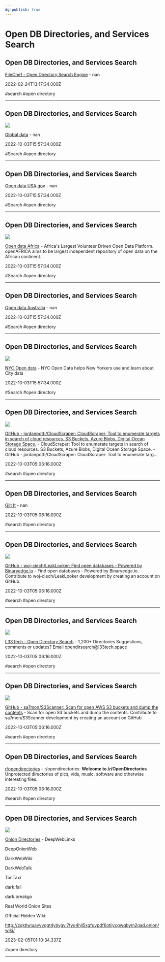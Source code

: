 ```yaml
---
dg-publish: true
---
```


# Open DB Directories, and Services Search

## Open DB Directories, and Services Search

[FileChef - Open Directory Search Engine](https://www.filechef.com) - nan

2022-02-24T13:17:34.000Z

#search #open directory

---

## Open DB Directories, and Services Search

![](https://knoema.com/img/v5/facebook-share.jpg)

[Global data](https://knoema.com/atlas) - nan

2022-10-03T15:57:34.000Z

#Search #open directory

---

## Open DB Directories, and Services Search

[Open data USA gov](https://catalog.data.gov/dataset) - nan

2022-10-03T15:57:34.000Z

#Search #open directory

---

## Open DB Directories, and Services Search

![](https://africaopendata.org/images/logos/open-africa.png)

[Open data Africa](https://africaopendata.org) - Africa's Largest Volunteer Driven Open Data Platform. openAFRICA aims to be largest independent repository of open data on the African continent.

2022-10-03T15:57:34.000Z

#Search #open directory

---

## Open DB Directories, and Services Search

[Open data Australia](https://data.gov.au/search) - nan

2022-10-03T15:57:34.000Z

#Search #open directory

---

## Open DB Directories, and Services Search

![](https://opendata.cityofnewyork.us/wp-content/themes/opendata-wp/assets/img/nyc-opendata-logo-og-facebook.png)

[NYC Open data](https://opendata.cityofnewyork.us) - NYC Open Data helps New Yorkers use and learn about City data

2022-10-03T15:57:34.000Z

#Search #open directory

---

## Open DB Directories, and Services Search

![](https://opengraph.githubassets.com/9ed663778a8b580e8727d492f993c7dc173b1bc0abcbebaecc50a037c9420890/jordanpotti/CloudScraper)

[GitHub - jordanpotti/CloudScraper: CloudScraper: Tool to enumerate targets in search of cloud resources. S3 Buckets, Azure Blobs, Digital Ocean Storage Space.](https://github.com/jordanpotti/CloudScraper) - CloudScraper: Tool to enumerate targets in search of cloud resources. S3 Buckets, Azure Blobs, Digital Ocean Storage Space. - GitHub - jordanpotti/CloudScraper: CloudScraper: Tool to enumerate targ...

2022-10-03T05:06:16.000Z

#search #open directory

---

## Open DB Directories, and Services Search

[Giit It](https://giitit.com) - nan

2022-10-03T05:06:16.000Z

#search #open directory

---

## Open DB Directories, and Services Search

![](https://opengraph.githubassets.com/fb35490353ec5eb8aa913f5017f757d9b2f9858a10b329440137313357ad2732/woj-ciech/LeakLooker)

[GitHub - woj-ciech/LeakLooker: Find open databases - Powered by Binaryedge.io](https://github.com/woj-ciech/LeakLooker) - Find open databases - Powered by Binaryedge.io. Contribute to woj-ciech/LeakLooker development by creating an account on GitHub.

2022-10-03T05:06:16.000Z

#search #open directory

---

## Open DB Directories, and Services Search

![](https://lh4.googleusercontent.com/OBdiATV0ofLtWF0X2gL12Fn2mrJBKE4vOXwUzL9KCdTnkPatEVsup7_shzS6tsj12DNWZA=w16383)

[L33Tech - Open Directory Search](https://sites.google.com/view/l33tech/tools/ods) - 1,200+ Directories Suggestions, comments or updates? Email opendirsearch@l33tech.space

2022-10-03T05:06:16.000Z

#search #open directory

---

## Open DB Directories, and Services Search

![](https://opengraph.githubassets.com/12ce1ac9f7244e8c07c14e295f505e25373092c812fdd45945ddda95a39776a1/sa7mon/S3Scanner)

[GitHub - sa7mon/S3Scanner: Scan for open AWS S3 buckets and dump the contents](https://github.com/sa7mon/S3Scanner) - Scan for open S3 buckets and dump the contents. Contribute to sa7mon/S3Scanner development by creating an account on GitHub.

2022-10-03T05:06:16.000Z

#search #open directory

---

## Open DB Directories, and Services Search

[r/opendirectories](https://www.reddit.com/r/opendirectories) - r/opendirectories: **Welcome to /r/OpenDirectories**  Unprotected directories of pics, vids, music, software and otherwise interesting files.

2022-10-03T05:06:16.000Z

#search #open directory

---

## Open DB Directories, and Services Search

![](https://rentry.co/static/icons/512.png)

[Onion Directories](https://rentry.co/OnionDirectories) - DeepWebLinks

DeepOnionWeb

DarkWebWiki

DarkWebTalk

Tor.Taxi

dark.fail

dark.breakgo

Real World Onion Sites

Official Hidden Wiki: 

http://zqktlwiuavvvqqt4ybvgvi7tyo4hjl5xgfuvpdf6otjiycgwqbym2qad.onion/wiki/

2023-02-05T01:10:34.337Z

#open directory

---
